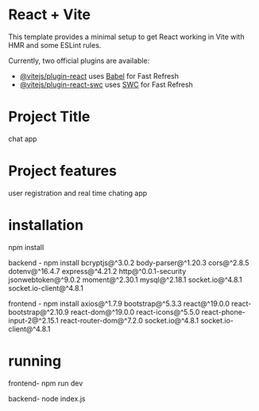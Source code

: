# React + Vite

This template provides a minimal setup to get React working in Vite with HMR and some ESLint rules.

Currently, two official plugins are available:

- [@vitejs/plugin-react](https://github.com/vitejs/vite-plugin-react/blob/main/packages/plugin-react/README.md) uses [Babel](https://babeljs.io/) for Fast Refresh
- [@vitejs/plugin-react-swc](https://github.com/vitejs/vite-plugin-react-swc) uses [SWC](https://swc.rs/) for Fast Refresh


# Project Title
chat app

# Project features
user registration and real time chating app

# installation
npm install

backend - npm install bcryptjs@^3.0.2 body-parser@^1.20.3 cors@^2.8.5 dotenv@^16.4.7 express@^4.21.2 http@^0.0.1-security jsonwebtoken@^9.0.2 moment@^2.30.1 mysql@^2.18.1 socket.io@^4.8.1 socket.io-client@^4.8.1

frontend - npm install axios@^1.7.9 bootstrap@^5.3.3 react@^19.0.0 react-bootstrap@^2.10.9 react-dom@^19.0.0 react-icons@^5.5.0 react-phone-input-2@^2.15.1 react-router-dom@^7.2.0 socket.io@^4.8.1 socket.io-client@^4.8.1

# running

frontend- npm run dev

backend- node index.js

